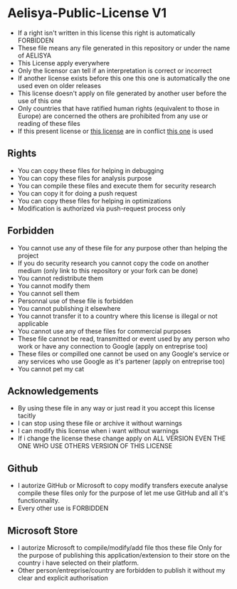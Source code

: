 # Aelisya-Public-License V1
* If a right isn't written in this license this right is automatically FORBIDDEN
* These file means any file generated in this repository or under the name of AELISYA
* This License apply everywhere
* Only the licensor can tell if an interpretation is correct or incorrect
* If another license exists before this one this one is automatically the one used even on older releases
* This license doesn't apply on file generated by another user before the use of this one
* Only countries that have ratified human rights (equivalent to those in Europe) are concerned the others are prohibited from any use or reading of these files
* If this present license or [this license](https://github.com/michaelb-ae/Aelisya-Public-License/blob/main/LICENSE.md) are in conflict [this one](https://github.com/michaelb-ae/Aelisya-Public-License/blob/main/LICENSE.md) is used

## Rights
* You can copy these files for helping in debugging
* You can copy these files for analysis purpose
* You can compile these files and execute them for security research
* You can copy it for doing a push request
* You can copy these files for helping in optimizations
* Modification is authorized via push-request process only

## Forbidden
* You cannot use any of these file for any purpose other than helping the project
* If you do security research you cannot copy the code on another medium (only link to this repository or your fork can be done)
* You cannot redistribute them
* You cannot modify them
* You cannot sell them
* Personnal use of these file is forbidden
* You cannot publishing it elsewhere
* You cannot transfer it to a country where this license is illegal or not applicable
* You cannot use any of these files for commercial purposes
* These file cannot be read, transmitted or event used by any person who work or have any connection to Google (apply on entreprise too)
* These files or compilled one cannot be used on any Google's service or any services who use Google as it's partener (apply on entreprise too)
* You cannot pet my cat

## Acknowledgements
* By using these file in any way or just read it you accept this license tacitly
* I can stop using these file or archive it without warnings
* I can modify this license when i want without warnings
* If i change the license these change apply on ALL VERSION EVEN THE ONE WHO USE OTHERS VERSION OF THIS LICENSE

## Github
* I autorize GitHub or Microsoft to copy modify transfers execute analyse compile these files only for the purpose of let me use GitHub and all it's functionnality.
* Every other use is FORBIDDEN

## Microsoft Store
* I autorize Microsoft to compile/modify/add file thos these file Only for the purpose of publishing this application/extension to their store on the country i have selected on their platform.
* Other person/entreprise/country are forbidden to publish it without my clear and explicit authorisation
